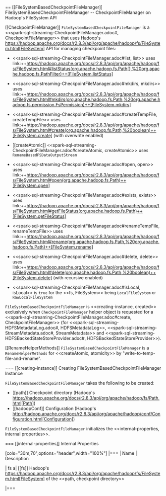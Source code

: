 == [[FileSystemBasedCheckpointFileManager]] FileSystemBasedCheckpointFileManager -- CheckpointFileManager on Hadoop's FileSystem API

[[CheckpointFileManager]]
`FileSystemBasedCheckpointFileManager` is a <<spark-sql-streaming-CheckpointFileManager.adoc#, CheckpointFileManager>> that uses Hadoop's https://hadoop.apache.org/docs/r2.8.3/api/org/apache/hadoop/fs/FileSystem.html[FileSystem] API for managing checkpoint files:

* <<spark-sql-streaming-CheckpointFileManager.adoc#list, list>> uses link:++https://hadoop.apache.org/docs/r2.8.3/api/org/apache/hadoop/fs/FileSystem.html#listStatus(org.apache.hadoop.fs.Path[],%20org.apache.hadoop.fs.PathFilter)++[FileSystem.listStatus]

* <<spark-sql-streaming-CheckpointFileManager.adoc#mkdirs, mkdirs>> uses link:++https://hadoop.apache.org/docs/r2.8.3/api/org/apache/hadoop/fs/FileSystem.html#mkdirs(org.apache.hadoop.fs.Path,%20org.apache.hadoop.fs.permission.FsPermission)++[FileSystem.mkdirs]

* <<spark-sql-streaming-CheckpointFileManager.adoc#createTempFile, createTempFile>> uses link:++https://hadoop.apache.org/docs/r2.8.3/api/org/apache/hadoop/fs/FileSystem.html#create(org.apache.hadoop.fs.Path,%20boolean)++[FileSystem.create] (with overwrite enabled)

* [[createAtomic]] <<spark-sql-streaming-CheckpointFileManager.adoc#createAtomic, createAtomic>> uses `RenameBasedFSDataOutputStream`

* <<spark-sql-streaming-CheckpointFileManager.adoc#open, open>> uses link:++https://hadoop.apache.org/docs/r2.8.3/api/org/apache/hadoop/fs/FileSystem.html#open(org.apache.hadoop.fs.Path)++[FileSystem.open]

* <<spark-sql-streaming-CheckpointFileManager.adoc#exists, exists>> uses link:++https://hadoop.apache.org/docs/r2.8.3/api/org/apache/hadoop/fs/FileSystem.html#getFileStatus(org.apache.hadoop.fs.Path)++[FileSystem.getFileStatus]

* <<spark-sql-streaming-CheckpointFileManager.adoc#renameTempFile, renameTempFile>> uses link:++https://hadoop.apache.org/docs/r2.8.3/api/org/apache/hadoop/fs/FileSystem.html#rename(org.apache.hadoop.fs.Path,%20org.apache.hadoop.fs.Path)++[FileSystem.rename]

* <<spark-sql-streaming-CheckpointFileManager.adoc#delete, delete>> uses link:++https://hadoop.apache.org/docs/r2.8.3/api/org/apache/hadoop/fs/FileSystem.html#delete(org.apache.hadoop.fs.Path,%20boolean)++[FileSystem.delete] (with recursive enabled)

* <<spark-sql-streaming-CheckpointFileManager.adoc#isLocal, isLocal>> is `true` for the <<fs, FileSystem>> being `LocalFileSystem` or `RawLocalFileSystem`

`FileSystemBasedCheckpointFileManager` is <<creating-instance, created>> exclusively when `CheckpointFileManager` helper object is requested for a <<spark-sql-streaming-CheckpointFileManager.adoc#create, CheckpointFileManager>> (for <<spark-sql-streaming-HDFSMetadataLog.adoc#, HDFSMetadataLog>>, <<spark-sql-streaming-StreamMetadata.adoc#, StreamMetadata>> and <<spark-sql-streaming-HDFSBackedStateStoreProvider.adoc#, HDFSBackedStateStoreProvider>>).

[[RenameHelperMethods]]
`FileSystemBasedCheckpointFileManager` is a `RenameHelperMethods` for <<createAtomic, atomicity>> by "write-to-temp-file-and-rename".

=== [[creating-instance]] Creating FileSystemBasedCheckpointFileManager Instance

`FileSystemBasedCheckpointFileManager` takes the following to be created:

* [[path]] Checkpoint directory (Hadoop's https://hadoop.apache.org/docs/r2.8.3/api/org/apache/hadoop/fs/Path.html[Path])
* [[hadoopConf]] Configuration (Hadoop's http://hadoop.apache.org/docs/r2.8.3/api/org/apache/hadoop/conf/Configuration.html[Configuration])

`FileSystemBasedCheckpointFileManager` initializes the <<internal-properties, internal properties>>.

=== [[internal-properties]] Internal Properties

[cols="30m,70",options="header",width="100%"]
|===
| Name
| Description

| fs
a| [[fs]] Hadoop's https://hadoop.apache.org/docs/r2.8.3/api/org/apache/hadoop/fs/FileSystem.html[FileSystem] of the <<path, checkpoint directory>>

|===
